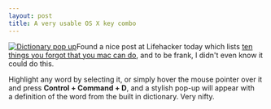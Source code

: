```yaml
---
layout: post
title: A very usable OS X key combo
---
```


[![Dictionary pop up](http://erlandsson.files.wordpress.com/2008/05/autodict.png)](http://erlandsson.files.wordpress.com/2008/05/autodict.png)Found a nice post at Lifehacker today which lists [ten things you forgot that you mac can do](http://lifehacker.com/390226/top-10-things-you-forgot-your-mac-can-do), and to be frank, I didn't even know it could do this.

Highlight any word by selecting it, or simply hover the mouse pointer over it and press **Control + Command + D**, and a stylish pop-up will appear with a definition of the word from the built in dictionary. Very nifty.
